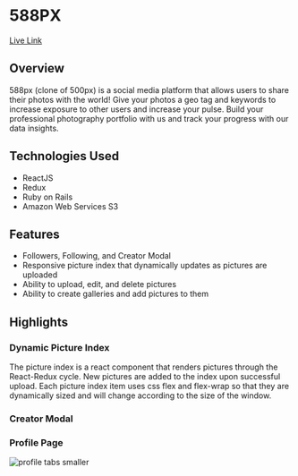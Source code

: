 # 588PX

[Live Link](http://five88px.herokuapp.com/#/)

## Overview 
588px (clone of 500px) is a social media platform that allows users to share their photos with the world!
Give your photos a geo tag and keywords to increase exposure to other users and increase your pulse.
Build your professional photography portfolio with us and track your progress with our data insights.

## Technologies Used
* ReactJS
* Redux
* Ruby on Rails
* Amazon Web Services S3

## Features
* Followers, Following, and Creator Modal
* Responsive picture index that dynamically updates as pictures are uploaded
* Ability to upload, edit, and delete pictures
* Ability to create galleries and add pictures to them

## Highlights
### Dynamic Picture Index
The picture index is a react component that renders pictures through the React-Redux cycle. New pictures are added to the index upon successful upload. Each picture index item uses css flex and flex-wrap so that they are dynamically sized and will change according to the size of the window.

### Creator Modal

### Profile Page
![profile tabs smaller](https://user-images.githubusercontent.com/68726214/121110029-7aee8680-c7c1-11eb-90b0-2b928c1ac3fb.gif)
